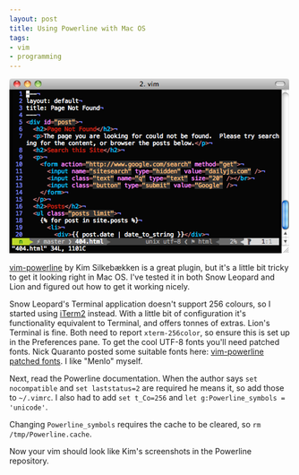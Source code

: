 ```yaml
---
layout: post
title: Using Powerline with Mac OS
tags:   
- vim
- programming
---
```


![Powerline, Mac OS Style](/images/vim-powerline.png)

[vim-powerline](https://github.com/Lokaltog/vim-powerline) by Kim Silkebækken is a great plugin, but it's a little bit tricky to get it looking right in Mac OS.  I've tested it in both Snow Leopard and Lion and figured out how to get it working nicely.

Snow Leopard's Terminal application doesn't support 256 colours, so I started using [iTerm2](http://www.iterm2.com/) instead.  With a little bit of configuration it's functionality equivalent to Terminal, and offers tonnes of extras.  Lion's Terminal is fine.  Both need to report `xterm-256color`, so ensure this is set up in the Preferences pane.
To get the cool UTF-8 fonts you'll need patched fonts.  Nick Quaranto posted some suitable fonts here: [vim-powerline patched fonts](https://gist.github.com/1595572).  I like "Menlo" myself.

Next, read the Powerline documentation.  When the author says `set nocompatible` and `set laststatus=2` are required he means it, so add those to `~/.vimrc`.  I also had to add `set t_Co=256` and `let g:Powerline_symbols = 'unicode'`.

Changing `Powerline_symbols` requires the cache to be cleared, so `rm /tmp/Powerline.cache`.

Now your vim should look like Kim's screenshots in the Powerline repository.
